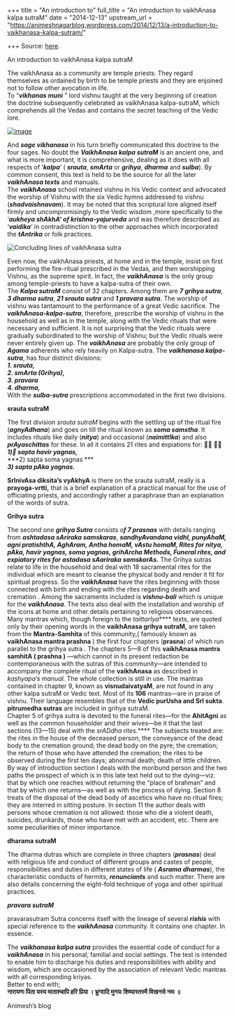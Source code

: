 +++
title = "An introduction to"
full_title = "An introduction to vaikhAnasa kalpa sutraM"
date = "2014-12-13"
upstream_url = "https://animeshnagarblog.wordpress.com/2014/12/13/a-introduction-to-vaikhanasa-kalpa-sutram/"

+++
Source: [here](https://animeshnagarblog.wordpress.com/2014/12/13/a-introduction-to-vaikhanasa-kalpa-sutram/).

An introduction to vaikhAnasa kalpa sutraM

The vaikhAnasa as a community are temple priests. They regard themselves
as ordained by birth to be temple priests and they are enjoined not to
follow other avocation in life.  
To “***vikhanas muni*** ” lord vishnu taught at the very beginning of
creation the doctrine subsequently celebrated as vaikhAnasa
kalpa-sutraM, which comprehends all the Vedas and contains the secret
teaching of the Vedic lore.

[![image](https://animeshnagarblog.files.wordpress.com/2014/12/wpid-img_20141213_212450.jpg?w=700 "IMG_20141213_212450.JPG")](https://animeshnagarblog.files.wordpress.com/2014/12/wpid-img_20141213_212450.jpg)

And ***sage vikhanasa*** in his turn briefly communicated this
doctrine to the four sages. No doubt the ***VaikhAnasa kalpa sutraM***
is an ancient one, and what is more important, it is comprehensive,
dealing as it does with all respects of ‘***kalpa***‘ ( ***srauta***,
***smArta*** or ***grihya***, ***dharma*** and ***sulba***). By common
consent, this text is held to be the source for all the later
***vaikhAnasa texts*** and manuals.  
The ***vaikhAnasa*** school retained vishnu in his Vedic context and
advocated the worship of Vishnu with the six Vedic hymns addressed to
vishnu (***shadvaishnavam***). It may be noted that this scriptural lore
aligned itself firmly and uncompromisingly to the Vedic wisdom ,more
specifically to the ‘***aukheya shAkhA’ of krishna-yajurveda*** and was
therefore described as ‘***vaidika***‘ in contradistinction to the other
approaches which incorporated the ***tAntrika*** or folk practices.

![Concluding lines of vaikhAnasa
sutra](https://animeshnagarblog.files.wordpress.com/2014/12/wpid-img_20141213_2123101.jpg?w=700 "IMG_20141213_212310.JPG")

Even now, the vaikhAnasa priests, at home and in the temple, insist on
first performing the fire-ritual prescribed in the Vedas, and then
worshipping Vishnu, as the supreme spirit. In fact, the ***vaikhAnasa***
is the only group among temple-priests to have a kalpa-sutra of their
own.  
The ***Kalpa sutraM*** consist of 32 chapters. Among them are ***7
grihya sutra***, ***3 dharma sutra***, ***21 srauta sutra*** and ***1
pravara sutra***. The worship of vishnu was tantamount to the
performance of a great Vedic sacrifice. The
***vaikhAnasa-kalpa-sutra***, therefore, prescribe the worship of vishnu
in the household as well as in the temple, along with the Vedic rituals
that were necessary and sufficient. It is not surprising that the Vedic
rituals were gradually subordinated to the worship of Vishnu; but the
Vedic rituals were never entirely given up. The ***vaikhAnasa*** are
probably the only group of ***Agama*** adherents who rely heavily on
Kalpa-sutra. The ***vaikhanasa kalpa-sutra***, has four distinct
divisions:  
***1. srauta,***  
***2. smArta (Grihya),***  
***3. pravara***  
***4. dharma,***  
With the ***sulba-sutra*** prescriptions accommodated in the first two
divisions.

****srauta sutraM****

The first division *srauta sutraM* begins with the settling up of the
ritual fire (***agnyAdhana***) and goes on till the ritual known as
***soma samstha***. It includes rituals like daily (***nitya***) and
occasional (***naimittIka***) and also ***prAyaschittas*** for these. In
all it contains 21 rites and expiations for:    
***1) sapta havir yagnas,***  
***2) sapta soma yagnas ***  
***3) sapta pAka yagnas.***

**SrlnivAsa diksita’s vyAkhyA** is there on the srauta sutraM, really is
a **prayoga-vrtti,** that is a brief explanation of a practical manual
for the use of officiating priests, and accordingly rather a paraphrase
than an explanation of the words of sutra.

****Grihya sutra****

The second one ***grihya Sutra*** consists o***f 7 prasnas*** with
details ranging from ***ashtadasa sAriraka samskaras***,
***sandhyAvandana vidhI, punyAhaM, agni pratishthA, AghAram, Antha
homaM, vAstu homaM, Rites for nitya, pAka, havir yagnas, soma yagnas,
grihArcha Methods, Funeral rites, and expiatory rites for astadasa
sAariraka samskarAs.*** The Grihya sutras relate to life in the
household and deal with 18 sacramental rites for the individual which
are meant to cleanse the physical body and render it fit for spiritual
progress. So the ***vaikhAnasa*** have the rites beginning with those
connected with birth and ending with the rites regarding death and
cremation . Among the sacraments included is ***vishnu-bali*** which is
unique for the ***vaikhAnasa***. The texts also deal with the
installation and worship of the icons at home and other details
pertaining to religious observances.  
Many mantras which, though foreign to the *taittarIya***** texts, are
quoted only by their opening words in the **vaikhAnasa grihya sutraM,**
are taken from the **Mantra-Samhita** of this community,( famously known
as **vaikhAnasa mantra prashna** ) the first four chapters (**prasna**)
of which run parallel to the grihya sutra . The chapters 5—8 of this
**vaikhAnasa mantra samhitA ( prashna )** —which cannot in its present
redaction be contemporaneous with the sutras of this community—are
intended to accompany the complete ritual of the **vaikhAnasa** as
described in *kashyapa’s manual.* The whole collection is still in use.
The mantras contained in chapter 9, known as **visnudaivatyaM**, are not
found in any other kalpa sutraM or Vedic text. Most of its **106**
mantras—are in praise of vishnu. Their language resembles that of the
**Vedic purUsha and SrI sukta**.  
**pitrumedha sutras** are included in grihya sutraM.  
Chapter 5 of grihya sutra is devoted to the funeral rites—for the
**AhitAgni** as well as the common householder and their wives—be it
that the last sections (13—15) deal with the *srADdha rites.***** The
subjects treated are: the rites in the house of the deceased person, the
conveyance of the dead body to the cremation ground; the dead body on
the pyre; the cremation; the return of those who have attended the
cremation; the rites to be observed during the first ten days; abnormal
death; death of little children. By way of introduction section I deals
with the moribund person and the two paths the prospect of which is in
this late text held out to the dying—viz. that by which one reaches
without returning the “place of brahman” and that by which one
returns—as well as with the process of dying. Section 8 treats of the
disposal of the dead body of ascetics who have no ritual fires; they are
interred in sitting posture. In section 11 the author deals with persons
whose cremation is not allowed: those who die a violent death, suicides,
drunkards, those who have met with an accident, etc. There are some
peculiarities of minor importance.

****dharama sutraM****

The dharma dutras which are complete in three chapters (***prasnas***)
deal with religious life and conduct of different groups and castes of
people, responsibilities and duties in different states of life (
***Asrama dharmas***), the characteristic conducts of hermits,
***renunciants*** and such matter. There are also details concerning the
eight-fold technique of yoga and other spiritual practices.

***pravara sutraM***

pravarasutram Sutra concerns itself with the lineage of several
***rishis*** with special reference to the ***vaikhAnasa*** community.
It contains one chapter. In essence.

The ***vaikhanasa kalpa sutra*** provides the essential code of conduct
for a ***vaikhAnasa*** in his personal, familial and social settings.
The test is intended to enable him to discharge his duties and
responsibilities with ability and wisdom, which are occasioned by the
association of relevant Vedic mantras with all corresponding kriyas.  
Better to end with;  
**नारायणः पिता यस्य माताश्चापि हरि प्रिया । भ्रुग्वादि मुनयः
शिष्यास्तस्मै विखनसे नमः ॥**

Animesh’s blog


